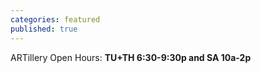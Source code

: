 ```yaml
---
categories: featured
published: true
---
```


ARTillery Open Hours:
**TU+TH 6:30-9:30p and
SA 10a-2p**